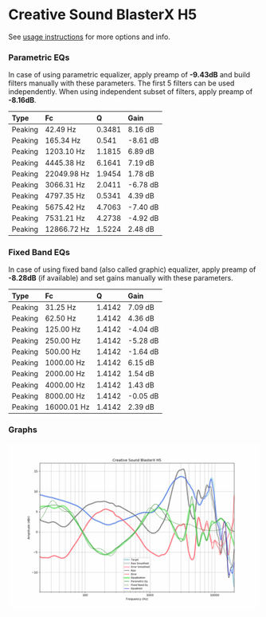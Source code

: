 # Creative Sound BlasterX H5
See [usage instructions](https://github.com/jaakkopasanen/AutoEq#usage) for more options and info.

### Parametric EQs
In case of using parametric equalizer, apply preamp of **-9.43dB** and build filters manually
with these parameters. The first 5 filters can be used independently.
When using independent subset of filters, apply preamp of **-8.16dB**.

| Type    | Fc          |      Q | Gain     |
|:--------|:------------|:-------|:---------|
| Peaking | 42.49 Hz    | 0.3481 | 8.16 dB  |
| Peaking | 165.34 Hz   | 0.541  | -8.61 dB |
| Peaking | 1203.10 Hz  | 1.1815 | 6.89 dB  |
| Peaking | 4445.38 Hz  | 6.1641 | 7.19 dB  |
| Peaking | 22049.98 Hz | 1.9454 | 1.78 dB  |
| Peaking | 3066.31 Hz  | 2.0411 | -6.78 dB |
| Peaking | 4797.35 Hz  | 0.5341 | 4.39 dB  |
| Peaking | 5675.42 Hz  | 4.7063 | -7.40 dB |
| Peaking | 7531.21 Hz  | 4.2738 | -4.92 dB |
| Peaking | 12866.72 Hz | 1.5224 | 2.48 dB  |

### Fixed Band EQs
In case of using fixed band (also called graphic) equalizer, apply preamp of **-8.28dB**
(if available) and set gains manually with these parameters.

| Type    | Fc          |      Q | Gain     |
|:--------|:------------|:-------|:---------|
| Peaking | 31.25 Hz    | 1.4142 | 7.09 dB  |
| Peaking | 62.50 Hz    | 1.4142 | 4.36 dB  |
| Peaking | 125.00 Hz   | 1.4142 | -4.04 dB |
| Peaking | 250.00 Hz   | 1.4142 | -5.28 dB |
| Peaking | 500.00 Hz   | 1.4142 | -1.64 dB |
| Peaking | 1000.00 Hz  | 1.4142 | 6.15 dB  |
| Peaking | 2000.00 Hz  | 1.4142 | 1.54 dB  |
| Peaking | 4000.00 Hz  | 1.4142 | 1.43 dB  |
| Peaking | 8000.00 Hz  | 1.4142 | -0.05 dB |
| Peaking | 16000.01 Hz | 1.4142 | 2.39 dB  |

### Graphs
![](./Creative%20Sound%20BlasterX%20H5.png)